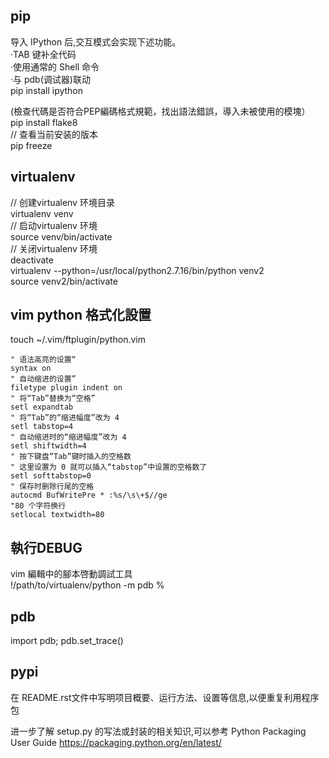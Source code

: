 ## pip

导入 IPython 后,交互模式会实现下述功能。  
·TAB 键补全代码  
·使用通常的 Shell 命令  
·与 pdb\(调试器\)联动  
pip install ipython

\(檢查代碼是否符合PEP編碼格式規範，找出語法錯誤，導入未被使用的模塊）  
pip install flake8  
// 查看当前安装的版本  
pip freeze

## virtualenv

// 创建virtualenv 环境目录  
virtualenv venv  
// 启动virtualenv 环境  
source venv/bin/activate  
// 关闭virtualenv 环境  
deactivate  
virtualenv --python=/usr/local/python2.7.16/bin/python venv2  
source venv2/bin/activate

## vim python 格式化設置

touch ~/.vim/ftplugin/python.vim

```
" 语法高亮的设置“
syntax on
" 自动缩进的设置”
filetype plugin indent on
" 将“Tab”替换为“空格”
setl expandtab
" 将“Tab”的“缩进幅度”改为 4
setl tabstop=4
" 自动缩进时的“缩进幅度”改为 4
setl shiftwidth=4
" 按下键盘“Tab”键时插入的空格数
" 这里设置为 0 就可以插入“tabstop”中设置的空格数了
setl softtabstop=0
" 保存时删除行尾的空格
autocmd BufWritePre * :%s/\s\+$//ge
"80 个字符换行
setlocal textwidth=80
```

## 執行DEBUG

vim 編輯中的腳本啓動調試工具  
!/path/to/virtualenv/python -m pdb %

## pdb

import pdb; pdb.set\_trace\(\)

## pypi
在 README.rst文件中写明项目概要、运行方法、设置等信息,以便重复利用程序包

进一步了解 setup.py 的写法或封装的相关知识,可以参考 Python Packaging User Guide
https://packaging.python.org/en/latest/

